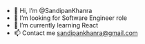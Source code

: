 - 👋 Hi, I’m @SandipanKhanra
- 👀 I’m looking for Software Engineer role
- 🌱 I’m currently learning React
- 📫 Contact me sandipankhanra@gmail.com

<!---
SandipanKhanra/SandipanKhanra is a ✨ special ✨ repository because its `README.md` (this file) appears on your GitHub profile.
You can click the Preview link to take a look at your changes.
--->
